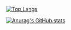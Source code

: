 [![Top Langs](https://github-readme-stats.vercel.app/api/top-langs/?username=CryoSolace)](https://github.com/anuraghazra/github-readme-stats&theme=radical)

[![Anurag's GitHub stats](https://github-readme-stats.vercel.app/api?username=CryoSolace)](https://github.com/anuraghazra/github-readme-stats&theme=radical)
